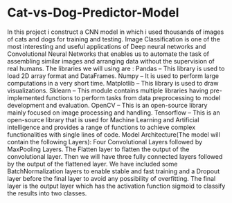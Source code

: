 # Cat-vs-Dog-Predictor-Model
In this project i construct a CNN model in which i used thousands of images of cats and dogs for training and testing.
Image Classification is one of the most interesting and useful applications of Deep neural networks and Convolutional Neural Networks that enables us to automate the task of assembling similar images and arranging data without the supervision of real humans.
The libraries we will using are : 
Pandas – This library is used to load 2D array format and DataFrames.
Numpy – It is used to perform large computations in a very short time.
Matplotlib – This library is used to draw visualizations.
Sklearn – This module contains multiple libraries having pre-implemented functions to perform tasks from data preprocessing to model development and evaluation.
OpenCV – This is an open-source library mainly focused on image processing and handling.
Tensorflow – This is an open-source library that is used for Machine Learning and Artificial intelligence and provides a range of functions to achieve complex functionalities with single lines of code.
Model Architecture(The model will contain the following Layers):
Four Convolutional Layers followed by MaxPooling Layers.
The Flatten layer to flatten the output of the convolutional layer.
Then we will have three fully connected layers followed by the output of the flattened layer.
We have included some BatchNormalization layers to enable stable and fast training and a Dropout layer before the final layer to avoid any possibility of overfitting.
The final layer is the output layer which has the activation function sigmoid to classify the results into two classes.
